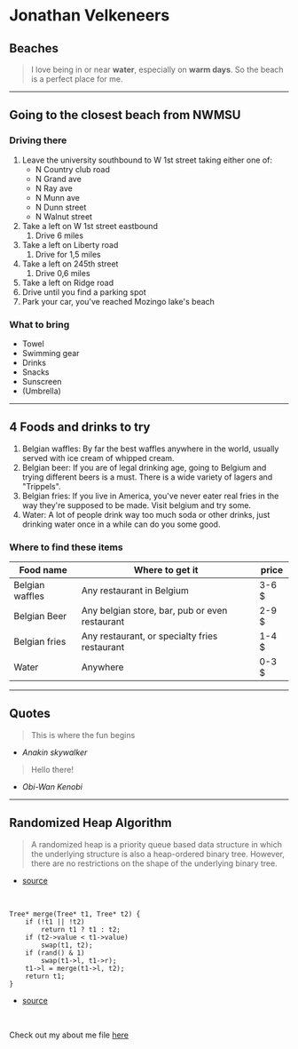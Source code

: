 # Jonathan Velkeneers

## Beaches

> I love being in or near **water**, especially on **warm days**. So the beach is a perfect place for me.

---

## Going to the closest beach from NWMSU

### Driving there

1. Leave the university southbound to W 1st street taking either one of:
    - N Country club road
    - N Grand ave
    - N Ray ave
    - N Munn ave
    - N Dunn street
    - N Walnut street
2. Take a left on W 1st street eastbound
    1. Drive 6 miles
3. Take a left on Liberty road
    1. Drive for 1,5 miles
4. Take a left on 245th street
    1. Drive 0,6 miles
5. Take a left on Ridge road
6. Drive until you find a parking spot
7. Park your car, you've reached Mozingo lake's beach

### What to bring

- Towel
- Swimming gear
- Drinks
- Snacks
- Sunscreen
- (Umbrella)

---

## 4 Foods and drinks to try

1. Belgian waffles: By far the best waffles anywhere in the world, usually served with ice cream of whipped cream.
2. Belgian beer: If you are of legal drinking age, going to Belgium and trying different beers is a must. There is a
   wide variety of lagers and "Trippels".
3. Belgian fries: If you live in America, you've never eater real fries in the way they're supposed to be made. Visit
   belgium and try some.
4. Water: A lot of people drink way too much soda or other drinks, just drinking water once in a while can do you some
   good.

### Where to find these items

| Food name | Where to get it | price |
| --- | --- | --- |
| Belgian waffles | Any restaurant in Belgium | 3-6 $ | 
| Belgian Beer | Any belgian store, bar, pub or even restaurant | 2-9 $ |
| Belgian fries | Any restaurant, or specialty fries restaurant | 1-4 $ |
| Water | Anywhere | 0-3 $ |

---

## Quotes

> This is where the fun begins

- _Anakin skywalker_

> Hello there!

- _Obi-Wan Kenobi_

---

## Randomized Heap Algorithm

> A randomized heap is a priority queue based data structure in which the underlying structure is also a heap-ordered binary tree. However, there are no restrictions on the shape of the underlying binary tree.

- [source](https://en.wikipedia.org/wiki/Randomized_meldable_heap)

<br>

```
Tree* merge(Tree* t1, Tree* t2) {
    if (!t1 || !t2)
        return t1 ? t1 : t2;
    if (t2->value < t1->value)
        swap(t1, t2);
    if (rand() & 1)
        swap(t1->l, t1->r);
    t1->l = merge(t1->l, t2);
    return t1;
}
```

- [source](https://cp-algorithms.com/data_structures/randomized_heap.html)

<br>

Check out my about me file [here](AboutMe.md)